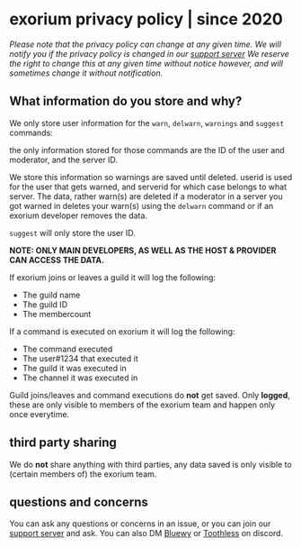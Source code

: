 # exorium privacy policy | since 2020
*Please note that the privacy policy can change at any given time. We will notify you if the privacy policy is changed in our [support server](https://discord.gg/CEHkNky)*
*We reserve the right to change this at any given time without notice however, and will sometimes change it without notification.*

## What information do you store and why?


We only store user information for the `warn`, `delwarn`, `warnings` and `suggest` commands:

the only information stored for those commands are the ID of the user and moderator, and the server ID.

We store this information so warnings are saved until deleted.
userid is used for the user that gets warned, and serverid for which case belongs to what server.
The data, rather warn(s) are deleted if a moderator in a server you got warned in deletes your warn(s) using the `delwarn` command or if an exorium developer removes the data.

`suggest` will only store the user ID. 

**NOTE: ONLY MAIN DEVELOPERS, AS WELL AS THE HOST & PROVIDER CAN ACCESS THE DATA.**

If exorium joins or leaves a guild it will log the following:
- The guild name
- The guild ID
- The membercount

If a command is executed on exorium it will log the following:
- The command executed
- The user#1234 that executed it
- The guild it was executed in
- The channel it was executed in

Guild joins/leaves and command executions do **not** get saved. Only **logged**, these are only visible to members of the exorium team and happen only once everytime.

## third party sharing
We do **not** share anything with third parties, any data saved is only visible to (certain members of) the exorium team.


## questions and concerns
You can ask any questions or concerns in an issue, or you can join our [support server](https://discord.gg/CEHkNky) and ask. You can also DM [Bluewy](https://discord.com/users/698080201158033409) or [Toothless](https://discord.com/users/341988909363757057) on discord.
